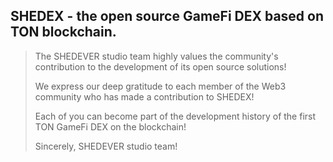 ## SHEDEX - the open source GameFi DEX based on TON blockchain.

> The SHEDEVER studio team highly values the community's contribution to the development of its open source solutions!
> 
> We express our deep gratitude to each member of the Web3 community who has made a contribution to SHEDEX!
> 
> Each of you can become part of the development history of the first TON GameFi DEX on the blockchain!
>
> Sincerely, SHEDEVER studio team!
